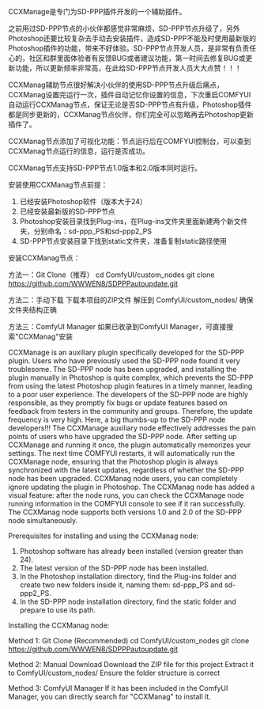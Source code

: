 CCXManage是专门为SD-PPP插件开发的一个辅助插件。

之前用过SD-PPP节点的小伙伴都感觉非常麻烦，SD-PPP节点升级了，另外Photoshop还要比较复杂去手动去安装插件，造成SD-PPP不能及时使用最新版的Photoshop插件的功能，带来不好体验。SD-PPP节点开发人员，是非常有负责任心的，社区和群里面体验者有反馈BUG或者建议功能，第一时间去修复BUG或更新功能，所以更新频率非常高，在此给SD-PPP节点开发人员大大点赞！！！

CCXManag辅助节点很好解决小伙伴的使用SD-PPP节点升级后痛点，CCXManag设置完运行一次，插件自动记忆你设置的信息，下次重启COMFYUI自动运行CCXManag节点，保证无论是否SD-PPP节点有升级，Photoshop插件都是同步更新的，CCXManag节点伙伴，你们完全可以忽略再去Photoshop更新插件了。

CCXManag节点添加了可视化功能：节点运行后在COMFYUI控制台，可以查到CCXManag节点运行的信息，运行是否成功。

CCXManag节点支持SD-PPP节点1.0版本和2.0版本同时运行。

安装使用CCXManag节点前提：
1. 已经安装Photoshop软件（版本大于24）
2. 已经安装最新版的SD-PPP节点
3. Photoshop安装目录找到Plug-ins，在Plug-ins文件夹里面新建两个新文件夹，分别命名：sd-ppp_PS和sd-ppp2_PS
4. SD-PPP节点安装目录下找到static文件夹，准备复制static路径使用

安装CCXManag节点：

方法一：Git Clone（推荐）
cd ComfyUI/custom_nodes
git clone https://github.com/WWWEN8/SDPPPautoupdate.git

方法二：手动下载
下载本项目的ZIP文件
解压到 ComfyUI/custom_nodes/
确保文件夹结构正确

方法三：ComfyUI Manager
如果已收录到ComfyUI Manager，可直接搜索"CCXManag"安装

CCXManage is an auxiliary plugin specifically developed for the SD-PPP plugin.
Users who have previously used the SD-PPP node found it very troublesome. The SD-PPP node has been upgraded, and installing the plugin manually in Photoshop is quite complex, which prevents the SD-PPP from using the latest Photoshop plugin features in a timely manner, leading to a poor user experience. The developers of the SD-PPP node are highly responsible, as they promptly fix bugs or update features based on feedback from testers in the community and groups. Therefore, the update frequency is very high. Here, a big thumbs-up to the SD-PPP node developers!!!
The CCXManage auxiliary node effectively addresses the pain points of users who have upgraded the SD-PPP node. After setting up CCXManage and running it once, the plugin automatically memorizes your settings. The next time COMFYUI restarts, it will automatically run the CCXManage node, ensuring that the Photoshop plugin is always synchronized with the latest updates, regardless of whether the SD-PPP node has been upgraded. CCXManag node users, you can completely ignore updating the plugin in Photoshop.
The CCXManag node has added a visual feature: after the node runs, you can check the CCXManage node running information in the COMFYUI console to see if it ran successfully.
The CCXManag node supports both versions 1.0 and 2.0 of the SD-PPP node simultaneously.

Prerequisites for installing and using the CCXManag node:
1. Photoshop software has already been installed (version greater than 24).
2. The latest version of the SD-PPP node has been installed.
3. In the Photoshop installation directory, find the Plug-ins folder and create two new folders inside it, naming them: sd-ppp_PS and sd-ppp2_PS.
4. In the SD-PPP node installation directory, find the static folder and prepare to use its path.

Installing the CCXManag node:

Method 1: Git Clone (Recommended)
cd ComfyUI/custom_nodes
git clone https://github.com/WWWEN8/SDPPPautoupdate.git

Method 2: Manual Download
Download the ZIP file for this project
Extract it to ComfyUI/custom_nodes/
Ensure the folder structure is correct

Method 3: ComfyUI Manager
If it has been included in the ComfyUI Manager, you can directly search for "CCXManag" to install it.

